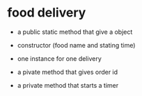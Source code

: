 # food delivery

- a public static method that give a object
- constructor (food name and stating time)
- one instance for one delivery

- a pivate method that gives order id

- a private method that starts a timer
